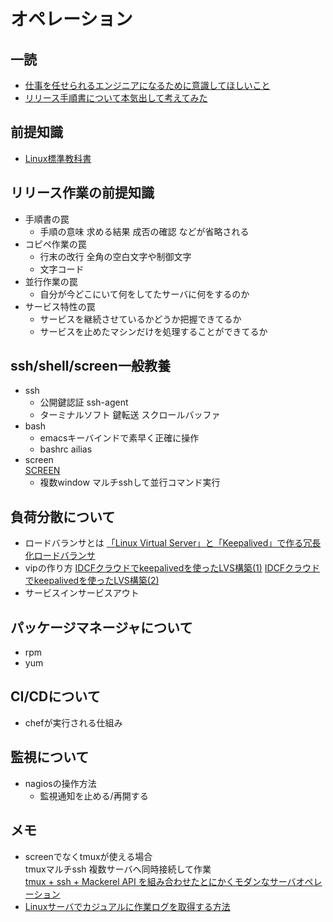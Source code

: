 # オペレーション

## 一読
* [仕事を任せられるエンジニアになるために意識してほしいこと](https://tech.tabechoku.com/entry/2019/05/02/182457)
* [リリース手順書について本気出して考えてみた](http://road-to-king.hatenablog.com/entry/2014/02/17/%E3%83%AA%E3%83%AA%E3%83%BC%E3%82%B9%E6%89%8B%E9%A0%86%E6%9B%B8%E3%81%AB%E3%81%A4%E3%81%84%E3%81%A6%E6%9C%AC%E6%B0%97%E5%87%BA%E3%81%97%E3%81%A6%E8%80%83%E3%81%88%E3%81%A6%E3%81%BF%E3%81%9F_%23Clea)

## 前提知識
* [Linux標準教科書](https://linuc.org/textbooks/linux/)

## リリース作業の前提知識
* 手順書の罠
    * 手順の意味 求める結果 成否の確認 などが省略される
* コピペ作業の罠
    * 行末の改行 全角の空白文字や制御文字
    * 文字コード
* 並行作業の罠
    * 自分が今どこにいて何をしてたサーバに何をするのか
* サービス特性の罠
    * サービスを継続させているかどうか把握できてるか
    * サービスを止めたマシンだけを処理することができてるか

## ssh/shell/screen一般教養
* ssh
    * 公開鍵認証 ssh-agent
    * ターミナルソフト 鍵転送 スクロールバッファ
* bash
    * emacsキーバインドで素早く正確に操作
    * bashrc ailias
* screen  
  [SCREEN](https://linuxjm.osdn.jp/html/GNU_screen/man1/screen.1.html)
    * 複数window マルチsshして並行コマンド実行


## 負荷分散について
* ロードバランサとは
  [「Linux Virtual Server」と「Keepalived」で作る冗長化ロードバランサ](https://knowledge.sakura.ad.jp/274/)
* vipの作り方
  [IDCFクラウドでkeepalivedを使ったLVS構築(1)](https://blog.idcf.jp/entry/cloud/keepalived/)
  [IDCFクラウドでkeepalivedを使ったLVS構築(2)](https://blog.idcf.jp/entry/cloud/keepalived2/)
* サービスインサービスアウト


## パッケージマネージャについて
* rpm
* yum

## CI/CDについて
* chefが実行される仕組み

## 監視について
* nagiosの操作方法
  * 監視通知を止める/再開する

## メモ
* screenでなくtmuxが使える場合  
tmuxマルチssh 複数サーバへ同時接続して作業  
  [tmux + ssh + Mackerel API を組み合わせたとにかくモダンなサーバオペレーション](https://blog.yuuk.io/entry/tmux-ssh-mackerel)
* [Linuxサーバでカジュアルに作業ログを取得する方法](https://qiita.com/keigodasu/items/3eebbc079274ad8dd2c2)